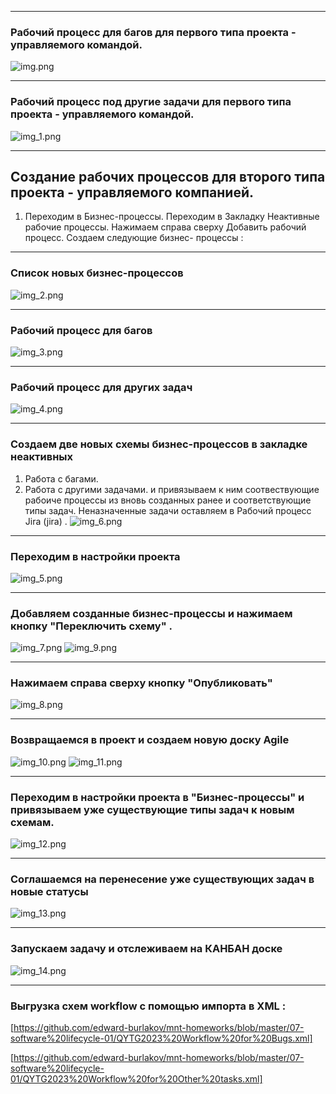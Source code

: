 
---
### Рабочий процесс для багов для первого типа проекта - управляемого командой.

![img.png](img.png)

---
### Рабочий процесс под другие задачи для первого типа проекта - управляемого командой.
![img_1.png](img_1.png)

---
## Создание рабочих процессов для второго типа проекта - управляемого компанией.
1) Переходим в Бизнес-процессы.
   Переходим в Закладку Неактивные рабочие процессы. Нажимаем справа сверху Добавить рабочий процесс.
   Создаем следующие бизнес- процессы :

---
### Список новых бизнес-процессов
![img_2.png](img_2.png)

---
### Рабочий процесс для багов
![img_3.png](img_3.png)

---
### Рабочий процесс для других задач
![img_4.png](img_4.png)

---
### Создаем две новых схемы бизнес-процессов в закладке неактивных 
1) Работа с багами.
2) Работа с другими задачами.
и привязываем к ним соотвествующие  рабоиче процессы из  вновь созданных ранее и соответствующие типы задач.
Неназначенные задачи оставляем в Рабочий процесс Jira (jira) .
![img_6.png](img_6.png)

---
### Переходим в настройки проекта
![img_5.png](img_5.png)

---
### Добавляем созданные бизнес-процессы и нажимаем кнопку "Переключить схему" . 
![img_7.png](img_7.png)
![img_9.png](img_9.png)

---
### Нажимаем справа сверху кнопку "Опубликовать"
![img_8.png](img_8.png)

---
### Возвращаемся в проект и создаем новую доску Agile
![img_10.png](img_10.png)
![img_11.png](img_11.png)

---
### Переходим в настройки проекта в "Бизнес-процессы" и привязываем  уже существующие типы задач к новым схемам.
![img_12.png](img_12.png)

---
### Соглашаемся на перенесение уже существующих задач в новые статусы
![img_13.png](img_13.png)

---
### Запускаем задачу и отслеживаем на КАНБАН доске
![img_14.png](img_14.png)

---
### Выгрузка схем workflow c помощью импорта в XML :

[https://github.com/edward-burlakov/mnt-homeworks/blob/master/07-software%20lifecycle-01/QYTG2023%20Workflow%20for%20Bugs.xml]

[https://github.com/edward-burlakov/mnt-homeworks/blob/master/07-software%20lifecycle-01/QYTG2023%20Workflow%20for%20Other%20tasks.xml]



